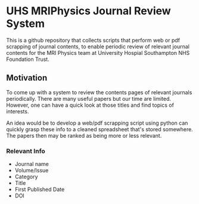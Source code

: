 # UHS MRIPhysics Journal Review System

This is a github repository that collects scripts that perform web or pdf scrapping of journal contents, to enable periodic review of relevant journal contents for the MRI Physics team at University Hospial Southampton NHS Foundation Trust.

## Motivation

To come up with a system to review the contents pages of relevant journals periodically. There are many useful papers but our time are limited. However, one can have a quick look at those titles and find topics of interests.
 
An idea would be to develop a web/pdf scrapping script using python can quickly grasp these info to a cleaned spreadsheet that's stored somewhere. The papers then may be ranked as being more or less relevant.

### Relevant Info
 - Journal name
 - Volume/Issue
 - Category
 - Title
 - First Published Date
 - DOI
